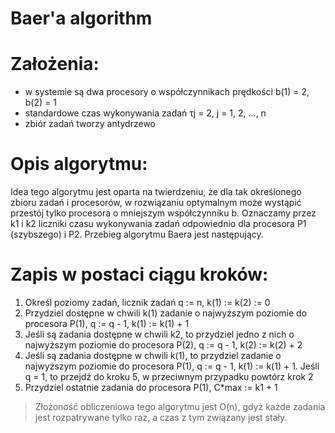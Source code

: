 # Baer'a algorithm

# Założenia:

* w systemie są dwa procesory o współczynnikach prędkości b(1) = 2, b(2) = 1
* standardowe czas wykonywania zadań τj = 2, j = 1, 2, …, n 
* zbiór zadań tworzy antydrzewo

# Opis algorytmu:

Idea tego algorytmu jest oparta na twierdzeniu, że dla tak określonego zbioru zadań i
procesorów, w rozwiązaniu optymalnym może wystąpić przestój tylko procesora o mniejszym
współczynniku b. Oznaczamy przez k1 i k2 liczniki czasu wykonywania zadań odpowiednio dla
procesora P1 (szybszego) i P2. Przebieg algorytmu Baera jest następujący.

# Zapis w postaci ciągu kroków:

1. Określ poziomy zadań, licznik zadań q := n, k(1) := k(2) := 0
2. Przydziel dostępne w chwili k(1) zadanie o najwyższym poziomie do procesora P(1), q := q - 1, 
k(1) := k(1) + 1
3. Jeśli są zadania dostępne w chwili k2, to przydziel jedno z nich o najwyższym poziomie
do procesora P(2), q := q - 1, k(2) := k(2) + 2
4. Jeśli są zadania dostępne w chwili k(1), to przydziel zadanie o najwyższym poziomie do
procesora P(1), q := q - 1, k(1) := k(1) + 1. Jeśli q = 1, to przejdź do kroku 5, w przeciwnym
przypadku powtórz krok 2
5. Przydziel ostatnie zadania do procesora P(1), C*max := k1 + 1

> Złożoność obliczeniowa tego algorytmu jest O(n), gdyż każde zadania jest rozpatrywane tylko
raz, a czas z tym związany jest stały. 
